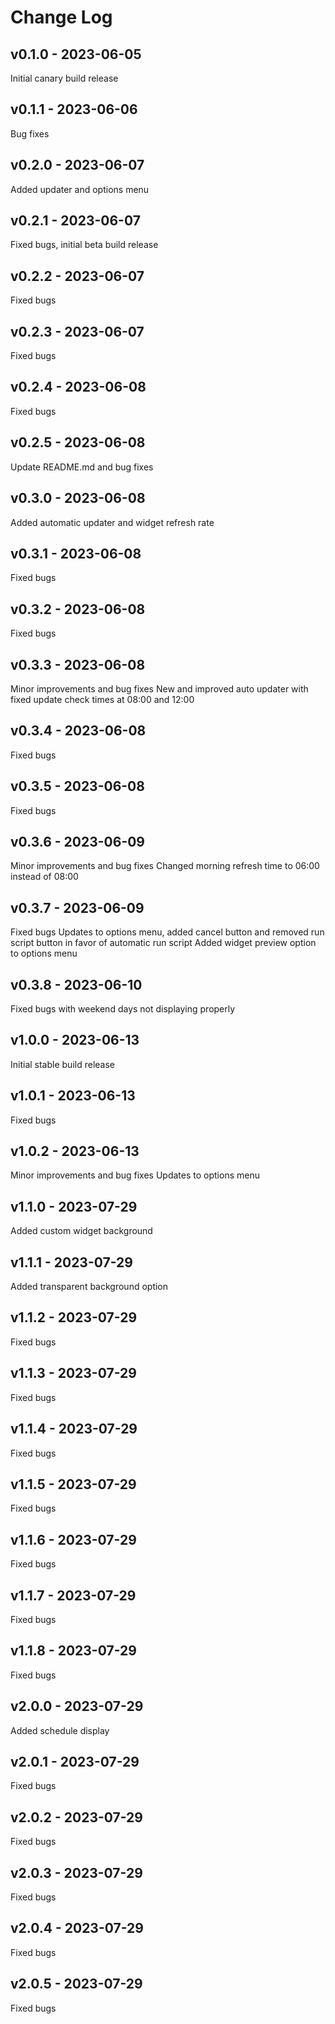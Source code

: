 # Change Log

## v0.1.0 - 2023-06-05
Initial canary build release

## v0.1.1 - 2023-06-06
Bug fixes

## v0.2.0 - 2023-06-07
Added updater and options menu

## v0.2.1 - 2023-06-07
Fixed bugs, initial beta build release

## v0.2.2 - 2023-06-07
Fixed bugs

## v0.2.3 - 2023-06-07
Fixed bugs

## v0.2.4 - 2023-06-08
Fixed bugs

## v0.2.5 - 2023-06-08
Update README.md and bug fixes

## v0.3.0 - 2023-06-08
Added automatic updater and widget refresh rate

## v0.3.1 - 2023-06-08
Fixed bugs

## v0.3.2 - 2023-06-08
Fixed bugs

## v0.3.3 - 2023-06-08
Minor improvements and bug fixes
New and improved auto updater with fixed update check times at 08:00 and 12:00

## v0.3.4 - 2023-06-08
Fixed bugs

## v0.3.5 - 2023-06-08
Fixed bugs

## v0.3.6 - 2023-06-09
Minor improvements and bug fixes
Changed morning refresh time to 06:00 instead of 08:00

## v0.3.7 - 2023-06-09
Fixed bugs
Updates to options menu, added cancel button and removed run script button in favor of automatic run script
Added widget preview option to options menu

## v0.3.8 - 2023-06-10
Fixed bugs with weekend days not displaying properly

## v1.0.0 - 2023-06-13
Initial stable build release

## v1.0.1 - 2023-06-13
Fixed bugs

## v1.0.2 - 2023-06-13
Minor improvements and bug fixes
Updates to options menu

## v1.1.0 - 2023-07-29
Added custom widget background

## v1.1.1 - 2023-07-29
Added transparent background option

## v1.1.2 - 2023-07-29
Fixed bugs

## v1.1.3 - 2023-07-29
Fixed bugs

## v1.1.4 - 2023-07-29
Fixed bugs

## v1.1.5 - 2023-07-29
Fixed bugs

## v1.1.6 - 2023-07-29
Fixed bugs

## v1.1.7 - 2023-07-29
Fixed bugs

## v1.1.8 - 2023-07-29
Fixed bugs

## v2.0.0 - 2023-07-29
Added schedule display

## v2.0.1 - 2023-07-29
Fixed bugs

## v2.0.2 - 2023-07-29
Fixed bugs

## v2.0.3 - 2023-07-29
Fixed bugs

## v2.0.4 - 2023-07-29
Fixed bugs

## v2.0.5 - 2023-07-29
Fixed bugs
